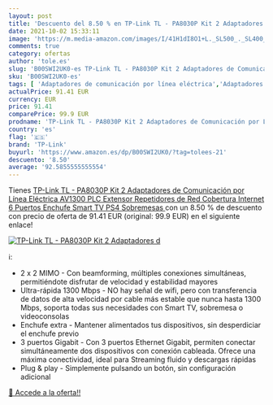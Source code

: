 ```yaml
---
layout: post
title: 'Descuento del 8.50 % en TP-Link TL - PA8030P Kit 2 Adaptadores d'
date: 2021-10-02 15:33:11
image: 'https://m.media-amazon.com/images/I/41H1dI8O1+L._SL500_._SL400_.jpg'
comments: true
category: ofertas
author: 'tole.es'
slug: 'B00SWI2UK0-es TP-Link TL - PA8030P Kit 2 Adaptadores de Comunicación por...'
sku: 'B00SWI2UK0-es'
tags: [ 'Adaptadores de comunicación por línea eléctrica','Adaptadores de red','Dispositivos de red','Informática','smart','tp-link','tv', ]
actualPrice: 91.41 EUR
currency: EUR
price: 91.41
comparePrice: 99.9 EUR
prodname: 'TP-Link TL - PA8030P Kit 2 Adaptadores de Comunicación por Línea Eléctrica  AV1300  PLC  Extensor  Repetidores de Red  Cobertura Internet  6 Puertos  Enchufe  Smart TV  PS4  Sobremesas '
country: 'es'
flag: '🇪🇸'
brand: 'TP-Link'
buyurl: 'https://www.amazon.es/dp/B00SWI2UK0/?tag=tolees-21'
descuento: '8.50'
average: '92.5855555555554'
---
```


Tienes [TP-Link TL - PA8030P Kit 2 Adaptadores de Comunicación por Línea Eléctrica  AV1300  PLC  Extensor  Repetidores de Red  Cobertura Internet  6 Puertos  Enchufe  Smart TV  PS4  Sobremesas ](https://www.amazon.es/dp/B00SWI2UK0/?tag=tolees-21) con un 8.50 % de descuento con precio de oferta de 91.41 EUR (original: 99.9 EUR) en el siguiente enlace!

[![TP-Link TL - PA8030P Kit 2 Adaptadores d](https://m.media-amazon.com/images/I/41H1dI8O1+L._SL500_._SL400_.jpg)](https://www.amazon.es/dp/B00SWI2UK0/?tag=tolees-21)

ℹ️:

- 2 x 2 MIMO - Con beamforming, múltiples conexiones simultáneas, permitiéndote disfrutar de velocidad y estabilidad mayores
- Ultra-rápida 1300 Mbps - NO hay señal de wifi, pero con transferencia de datos de alta velocidad por cable más estable que nunca hasta 1300 Mbps, soporta todas sus necesidades con Smart TV, sobremesa o videoconsolas
- Enchufe extra - Mantener alimentados tus dispositivos, sin desperdiciar el enchufe previo
- 3 puertos Gigabit - Con 3 puertos Ethernet Gigabit, permiten conectar simultáneamente dos dispositivos con conexión cableada. Ofrece una máxima conectividad, ideal para Streaming fluido y descargas rápidas
- Plug & play - Simplemente pulsando un botón, sin configuración adicional

[🛒 Accede a la oferta!!](https://www.amazon.es/dp/B00SWI2UK0/?tag=tolees-21)

